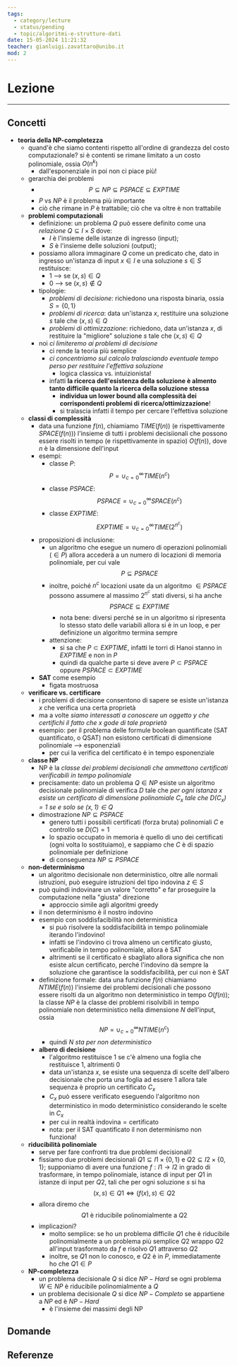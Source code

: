 ```yaml
---
tags:
  - category/lecture
  - status/pending
  - topic/algoritmi-e-strutture-dati
date: 15-05-2024 11:21:32
teacher: gianluigi.zavattaro@unibo.it
mod: 2
---
```

# Lezione
---
## Concetti
- **teoria della NP-completezza**
	- quand'è che siamo contenti rispetto all'ordine di grandezza del costo computazionale? si è contenti se rimane limitato a un costo polinomiale, ossia $O(n^{k})$
		- dall'esponenziale in poi non ci piace più!
	- gerarchia dei problemi
		- $$P \subseteq NP \subseteq PSPACE \subseteq EXPTIME$$
		- $P \text{ vs } NP$ è il problema più importante
		- ciò che rimane in $P$ è trattabile; ciò che va oltre è non trattabile
	- **problemi computazionali**
		- definizione: un problema $Q$ può essere definito come una _relazione_ $Q \subseteq I \times S$ dove:
			- $I$ è l'insieme delle istanze di ingresso (input);
			- $S$ è l'insieme delle soluzioni (output);
		- possiamo allora immaginare $Q$ come un predicato che, dato in ingresso un'istanza di input $x \in I$ e una soluzione $s \in S$ restituisce:
			- $1$ --> se $(x, s) \in Q$
			- $0$ --> se $(x, s) \notin Q$
		- tipologie:
			- _problemi di decisione_: richiedono una risposta binaria, ossia $S = \{0, 1\}$
			- _problemi di ricerca_: data un'istanza $x$, restituire una soluzione $s$ tale che $(x, s) \in Q$
			- _problemi di ottimizzazione_: richiedono, data un'istanza $x$, di restituire la "migliore" soluzione $s$ tale che $(x, s) \in Q$
		- noi _ci limiteremo ai problemi di decisione_
			- ci rende la teoria più semplice
			- _ci concentriamo sul calcolo tralasciando eventuale tempo perso per restituire l'effettiva soluzione_
				- logica classica vs. intuizionista!
			- infatti **la ricerca dell'esistenza della soluzione è almento tanto difficile quanto la ricerca della soluzione stessa**
				- **individua un lower bound alla complessità dei corrispondenti problemi di ricerca/ottimizzazione**!
				- si tralascia infatti il tempo per cercare l'effettiva soluzione
	- **classi di complessità**
		- data una funzione $f(n)$, chiamiamo $TIME(f(n))$ (e rispettivamente $SPACE(f(n))$) l'insieme di tutti i problemi decisiionali che possono essere risolti in tempo (e rispettivamente in spazio) $O(f(n))$, dove $n$ è la dimensione dell'input
		- esempi:
			- classe $P$: $$P = \cup_{c=0}^{\infty} TIME(n^{c})$$
			- classe $PSPACE$: $$PSPACE = \cup_{c=0}^{\infty} SPACE(n^{c})$$
			- classe $EXPTIME$: $$EXPTIME = \cup_{c=0}^{\infty} TIME(2^{n^{c}})$$
		- proposizioni di inclusione:
			- un algoritmo che esegue un numero di operazioni polinomiali ($\in P$) allora accederà a un numero di locazioni di memoria polinomiale, per cui vale $$P \subseteq PSPACE$$
			- inoltre, poiché $n^{c}$ locazioni usate da un algoritmo $\in PSPACE$ possono assumere al massimo $2^{n^{c}}$ stati diversi, si ha anche $$PSPACE \subseteq EXPTIME$$
				- nota bene: diversi perché se in un algoritmo si ripresenta lo stesso stato delle variabili allora si è in un loop, e per definizione un algoritmo termina sempre
			- attenzione:
				- si sa che $P \subset EXPTIME$, infatti le torri di Hanoi stanno in $EXPTIME$ e non in $P$
				- quindi da qualche parte si deve avere $P \subset PSPACE$ oppure $PSPACE \subset EXPTIME$
		- **SAT** come esempio
			- figata mostruosa
	- **verificare vs. certificare**
		- i problemi di decisione consentono di sapere se esiste un'istanza $x$ che verifica una certa proprietà
		- ma a volte _siamo interessati a conoscere un oggetto $y$ che certifichi il fatto che $x$ gode di tale proprietà_
		- esempio: per il problema delle formule boolean quantificate (SAT quantificato, o QSAT) non esistono certificati di dimensione polinomiale --> esponenziali
			- per cui la verifica del certificato è in tempo esponenziale
	- **classe NP**
		- NP è la _classe dei problemi decisionali che ammettono certificati verificabili in tempo polinomiale_
		- precisamente: dato un problema $Q \in NP$ esiste un algoritmo decisionale polinomiale di verifica $D$ tale che _per ogni istanza $x$ esiste un certificato di dimensione polinomiale $C_{x}$ tale che $D(C_{x}) = 1$ se e solo se $(x, 1) \in Q$_
		- dimostrazione $NP \subseteq PSPACE$
			- genero tutti i possibili certificati (forza bruta) polinomiali $C$ e controllo se $D(C) = 1$
			- lo spazio occupato in memoria è quello di uno dei certificati (ogni volta lo sostituiamo), e sappiamo che $C$ è di spazio polinomiale per definizione
			- di conseguenza $NP \subseteq PSPACE$
	- **non-determinismo**
		- un algoritmo decisionale non deterministico, oltre alle normali istruzioni, può eseguire istruzioni del tipo $\text{indovina } z \in S$
		- può quindi indovinare un valore "corretto" e far proseguire la computazione nella "giusta" direzione
			- approccio simile agli algoritmi greedy
		- il non determinismo è il nostro indovino
		- esempio con soddisfacibilità non deterministica
			- si può risolvere la soddisfacibilità in tempo polinomiale iterando l'indovino!
			- infatti se l'indovino ci trova almeno un certificato giusto, verificabile in tempo polinomiale, allora è SAT
			- altrimenti se il certificato è sbagliato allora significa che non esiste alcun certificato, perché l'indovino dà sempre la soluzione che garantisce la soddisfacibilità, per cui non è SAT
		- definizione formale: data una funzione $f(n)$ chiamiamo $NTIME(f(n))$ l'insieme dei problemi decisionali che possono essere risolti da un algoritmo non deterministico in tempo $O(f(n))$; la classe $NP$ è la classe dei problemi risolvibili in tempo polinomiale non deterministico nella dimensione $N$ dell'input, ossia $$NP = \cup_{c=0}^{\infty} NTIME(n^{c})$$
			- quindi _$N$ sta per non deterministico_
		- **albero di decisione**
			- l'algoritmo restituisce 1 se c'è almeno una foglia che restituisce 1, altrimenti 0
			- data un'istanza $x$, se esiste una sequenza di scelte dell'albero decisionale che porta una foglia ad essere 1 allora tale sequenza è proprio un certificato $C_{x}$
			- $C_{x}$ può essere verificato eseguendo l'algoritmo non deterministico in modo deterministico considerando le scelte in $C_{x}$
			- per cui in realtà $\text{indovina} = \text{certificato}$
			- nota: per il SAT quantificato il non determinismo non funziona!
	- **riducibilità polinomiale**
		- serve per fare confronti tra due problemi decisionali!
		- fissiamo due problemi decisionali $Q1 \subseteq I1 \times \{0, 1\}$ e $Q2 \subseteq I2 \times \{0, 1\}$; supponiamo di avere una funzione $f: I1 \to I2$ in grado di trasformare, in tempo polinomiale, istance di input per $Q1$ in istanze di input per $Q2$, tali che per ogni soluzione $s$ si ha $$(x, s) \in Q1 \iff (f(x), s) \in Q2$$
		- allora diremo che $$Q1 \text{ è riducibile polinomialmente a } Q2$$
		- implicazioni?
			- molto semplice: se ho un problema difficile $Q1$ che è riducibile polinomialmente a un problema più semplice $Q2$ wrappo $Q2$ all'input trasformato da $f$ e risolvo $Q1$ attraverso $Q2$
			- inoltre, se $Q1$ non lo conosco, e $Q2$ è in $P$, immediatamente ho che $Q1 \in P$
	- **NP-completezza**
		- un problema decisionale $Q$ si dice $NP-Hard$ se ogni problema $W \in NP$ è riducibile polinomialmente a $Q$
		- un problema decisionale $Q$ si dice $NP-Completo$ se appartiene a $NP$ ed è $NP-Hard$
			- è l'insieme dei massimi degli NP

## Domande

## Referenze
